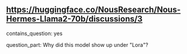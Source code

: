 ## https://huggingface.co/NousResearch/Nous-Hermes-Llama2-70b/discussions/3

contains_question: yes

question_part: Why did this model show up under "Lora"?